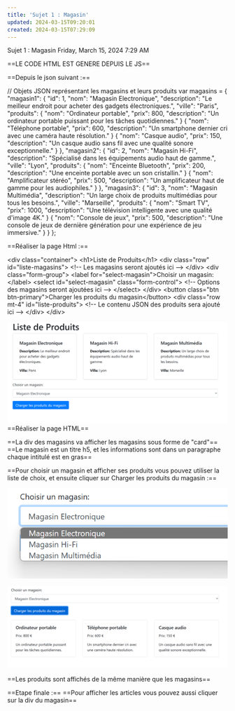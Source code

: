 ```yaml
---
title: 'Sujet 1 : Magasin'
updated: 2024-03-15T09:20:01
created: 2024-03-15T07:29:09
---
```


Sujet 1 : Magasin
Friday, March 15, 2024
7:29 AM

==LE CODE HTML EST GENERE DEPUIS LE JS==

==Depuis le json suivant :==

// Objets JSON représentant les magasins et leurs produits
var magasins = {
 "magasin1": {
  "id": 1,
  "nom": "Magasin Electronique",
  "description": "Le meilleur endroit pour acheter des gadgets électroniques.",
  "ville": "Paris",
  "produits":
   {
    "nom": "Ordinateur portable",
    "prix": 800,
    "description": "Un ordinateur portable puissant pour les tâches quotidiennes."
   }
   {
    "nom": "Téléphone portable",
    "prix": 600,
    "description": "Un smartphone dernier cri avec une caméra haute résolution."
   }
   {
    "nom": "Casque audio",
    "prix": 150,
    "description": "Un casque audio sans fil avec une qualité sonore exceptionnelle."
   }
 },
 "magasin2": {
  "id": 2,
  "nom": "Magasin Hi-Fi",
  "description": "Spécialisé dans les équipements audio haut de gamme.",
  "ville": "Lyon",
  "produits":
   {
    "nom": "Enceinte Bluetooth",
    "prix": 200,
    "description": "Une enceinte portable avec un son cristallin."
   }
   {
    "nom": "Amplificateur stéréo",
    "prix": 500,
    "description": "Un amplificateur haut de gamme pour les audiophiles."
   }
 },
 "magasin3": {
  "id": 3,
  "nom": "Magasin Multimédia",
  "description": "Un large choix de produits multimédias pour tous les besoins.",
  "ville": "Marseille",
  "produits":
   {
    "nom": "Smart TV",
    "prix": 1000,
    "description": "Une télévision intelligente avec une qualité d'image 4K."
   }
   {
    "nom": "Console de jeux",
    "prix": 500,
    "description": "Une console de jeux de dernière génération pour une expérience de jeu immersive."
   }
 }
};

==Réaliser la page Html :==

\<div class="container"\>
 \<h1\>Liste de Produits\</h1\>
 \<div class="row" id="liste-magasins"\>
  \<!-- Les magasins seront ajoutés ici --\>
 \</div\>
 \<div class="form-group"\>
  \<label for="select-magasin"\>Choisir un magasin:\</label\>
  \<select id="select-magasin" class="form-control"\>
   \<!-- Options des magasins seront ajoutées ici --\>
  \</select\>
 \</div\>
 \<button class="btn btn-primary"\>Charger les produits du magasin\</button\>
 \<div class="row mt-4" id="liste-produits"\>
  \<!-- Le contenu JSON des produits sera ajouté ici --\>
 \</div\>
\</div\>

![image1](resources/6042bd07bb674e97b944e4ede9bcdbe9.png)
==Réaliser la page HTML==

==La div des magasins va afficher les magasins sous forme de "card"==
==Le magasin est un titre h5, et les informations sont dans un paragraphe chaque intitulé est en gras==

==Pour choisir un magasin et afficher ses produits vous pouvez utiliser la liste de choix, et ensuite cliquer sur Charger les produits du magasin :==

![image2](resources/a4d51a663a6842e588957680aed5c8ca.png)

![image3](resources/b7475febb545440685243a120da9e031.png)

==Les produits sont affichés de la même manière que les magasins==

==Etape finale :==
==Pour afficher les articles vous pouvez aussi cliquer sur la div du magasin==

